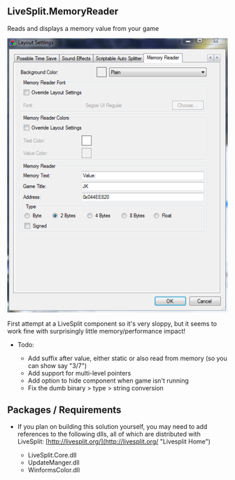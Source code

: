 ## LiveSplit.MemoryReader
Reads and displays a memory value from your game

<p align="center">
  <img src="https://raw.githubusercontent.com/OCircles/LiveSplit.MemoryReader/master/screenshot.png" alt="Memory Reader"/>
</p>

First attempt at a LiveSplit component so it's very sloppy, but it seems to work fine with surprisingly little memory/performance impact!

- Todo:

	+ Add suffix after value, either static or also read from memory (so you can show say "3/7")
	+ Add support for multi-level pointers
	+ Add option to hide component when game isn't running
	+ Fix the dumb binary > type > string conversion

## Packages / Requirements

- If you plan on building this solution yourself, you may need to add references to the following dlls, all of which are distributed with LiveSplit: [http://livesplit.org/](http://livesplit.org/ "Livesplit Home")

	+ LiveSplit.Core.dll
	+ UpdateManger.dll
	+ WinformsColor.dll
